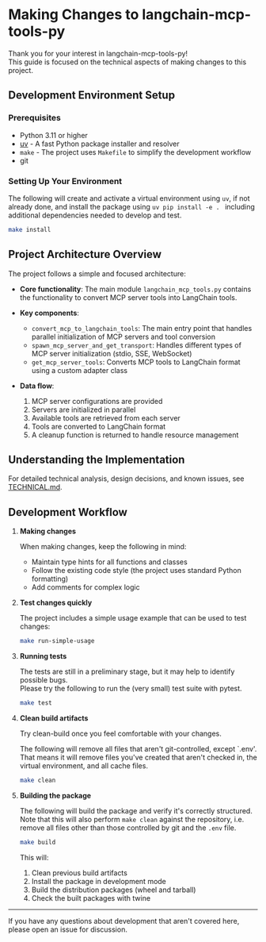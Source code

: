 # Making Changes to langchain-mcp-tools-py

Thank you for your interest in langchain-mcp-tools-py!  
This guide is focused on the technical aspects of making changes to this project.

## Development Environment Setup

### Prerequisites

- Python 3.11 or higher
- [uv](https://github.com/astral-sh/uv) - A fast Python package installer and resolver
- `make` - The project uses `Makefile` to simplify the development workflow
- git

### Setting Up Your Environment

The following will create and activate a virtual environment using `uv`, if not already done,
and install the package using `uv pip install -e . `
including additional dependencies needed to develop and test.

   ```bash
   make install
   ```

## Project Architecture Overview

The project follows a simple and focused architecture:

- **Core functionality**: The main module `langchain_mcp_tools.py` contains the functionality to convert MCP server tools into LangChain tools.

- **Key components**:
  - `convert_mcp_to_langchain_tools`: The main entry point that handles parallel initialization of MCP servers and tool conversion
  - `spawn_mcp_server_and_get_transport`: Handles different types of MCP server initialization (stdio, SSE, WebSocket)
  - `get_mcp_server_tools`: Converts MCP tools to LangChain format using a custom adapter class

- **Data flow**: 
  1. MCP server configurations are provided
  2. Servers are initialized in parallel
  3. Available tools are retrieved from each server
  4. Tools are converted to LangChain format
  5. A cleanup function is returned to handle resource management

## Understanding the Implementation

For detailed technical analysis, design decisions, and known issues, see [TECHNICAL.md](TECHNICAL.md).

## Development Workflow

1. **Making changes**

   When making changes, keep the following in mind:
   - Maintain type hints for all functions and classes
   - Follow the existing code style (the project uses standard Python formatting)
   - Add comments for complex logic

2. **Test changes quickly**

   The project includes a simple usage example that can be used to test changes:

   ```bash
   make run-simple-usage
   ```

3. **Running tests**

   The tests are still in a preliminary stage, but it may help to identify possible bugs.  
   Please try the following to run the (very small) test suite with pytest.

   ```bash
   make test
   ```

4. **Clean build artifacts**

   Try clean-build once you feel comfortable with your changes.
 
   The following will remove all files that aren't git-controlled, except `.env'.  
   That means it will remove files you've created that aren't checked in,
   the virtual environment, and all cache files.

   ```bash
   make clean
   ```

5. **Building the package**

   The following will build the package and verify it's correctly structured.  
   Note that this will also perform `make clean` against the repository,
   i.e. remove all files other than those controlled by git and the `.env` file.

   ```bash
   make build
   ```

   This will:
   1. Clean previous build artifacts
   2. Install the package in development mode
   3. Build the distribution packages (wheel and tarball)
   4. Check the built packages with twine

---

If you have any questions about development that aren't covered here, please open an issue for discussion.
